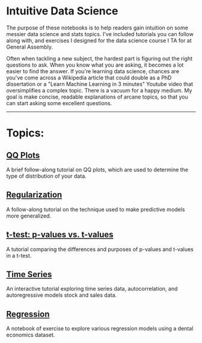 # Intuitive Data Science

The purpose of these notebooks is to help readers gain intuition on some messier data science and stats topics. I've included tutorials you can follow along with, and exercises I designed for the data science course I TA for at General Assembly. 

Often when tackling a new subject, the hardest part is figuring out the right questions to ask. When you know what you are asking, it becomes a lot easier to find the answer. If you're learning data science, chances are you've come across a Wikipedia article that could double as a PhD dissertation or a "Learn Machine Learning in 3 minutes" Youtube video that oversimplifies a complex topic. There is a vacuum for a happy medium. My goal is make concise, readable explanations of arcane topics, so that you can start asking some excellent questions.

---------------------------------------------------------------
# Topics: 

## [QQ  Plots](https://github.com/momonala/Tutorials/blob/master/data_science/tutorials/QQ_plot.ipynb) 

A brief follow-along tutorial on QQ plots, which are used to determine the type of distribution of your data. 

## [Regularization ](https://github.com/momonala/Tutorials/blob/master/data_science/tutorials/Regularization.ipynb)

A follow-along tutorial on the technique used to make predictive models more generalized. 


## [t-test: p-values vs. t-values](https://github.com/momonala/Tutorials/blob/master/data_science/tutorials/pVal_versus_tVal.ipynb)

A tutorial comparing the differences and purposes of p-values and t-values in a t-test.

## [Time Series](https://github.com/momonala/Tutorials/blob/master/data_science/tutorials/time_series_autocorrelation.ipynb)

An interactive tutorial exploring time series data, autocorrelation, and autoregressive models stock and sales data. 

## [Regression](https://github.com/momonala/Tutorials/blob/master/data_science/problem_sets/regression_problems.ipynb)

A notebook of exercise to explore various regression models using a dental economics dataset. 